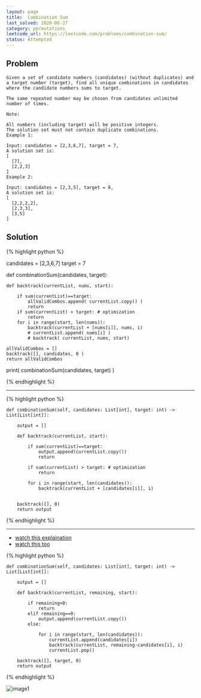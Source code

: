```yaml
---
layout: page
title:  Combination Sum
last_solved: 2020-06-27
category: permutations
leetcode_url: https://leetcode.com/problems/combination-sum/
status: Attempted
---
```


Problem
-------

```
Given a set of candidate numbers (candidates) (without duplicates) and a target number (target), find all unique combinations in candidates where the candidate numbers sums to target.

The same repeated number may be chosen from candidates unlimited number of times.

Note:

All numbers (including target) will be positive integers.
The solution set must not contain duplicate combinations.
Example 1:

Input: candidates = [2,3,6,7], target = 7,
A solution set is:
[
  [7],
  [2,2,3]
]
Example 2:

Input: candidates = [2,3,5], target = 8,
A solution set is:
[
  [2,2,2,2],
  [2,3,3],
  [3,5]
]

```

Solution
----------

{% highlight python %}

candidates = [2,3,6,7]
target = 7

def combinationSum(candidates, target):
    
    def backtrack(currentList, nums, start):
        
        if sum(currentList)==target:
            allValidCombos.append( currentList.copy() )
            return 
        if sum(currentList) > target: # optimization
            return
        for i in range(start, len(nums)):
            backtrack(currentList + [nums[i]], nums, i)
            # currentList.append( nums[i] )
            # backtrack( currentList, nums, start)
    
    allValidCombos = []
    backtrack([], candidates, 0 )
    return allValidCombos

print( combinationSum(candidates, target) )

{% endhighlight %}

______________

{% highlight python %}

    def combinationSum(self, candidates: List[int], target: int) -> List[List[int]]:
        
        output = []
        
        def backtrack(currentList, start):
            
            if sum(currentList)==target:
                output.append(currentList.copy())
                return
            
            if sum(currentList) > target: # optimization
                return
            
            for i in range(start, len(candidates)):
                backtrack(currentList + [candidates[i]], i)
            
        
        backtrack([], 0)
        return output

{% endhighlight %}


____________


- [watch this explaination](https://www.youtube.com/watch?v=irFtGMLbf-s)
- [watch this too](https://www.youtube.com/watch?v=MTI2wc8s0BY)

{% highlight python %}

    def combinationSum(self, candidates: List[int], target: int) -> List[List[int]]:
        
        output = []
        
        def backtrack(currentList, remaining, start):
        
            if remaining<0:
                return
            elif remaining==0:
                output.append(currentList.copy())
            else:
            
                for i in range(start, len(candidates)):
                    currentList.append(candidates[i])
                    backtrack(currentList, remaining-candidates[i], i)
                    currentList.pop()

        backtrack([], target, 0)
        return output

{% endhighlight %}

![image1]()